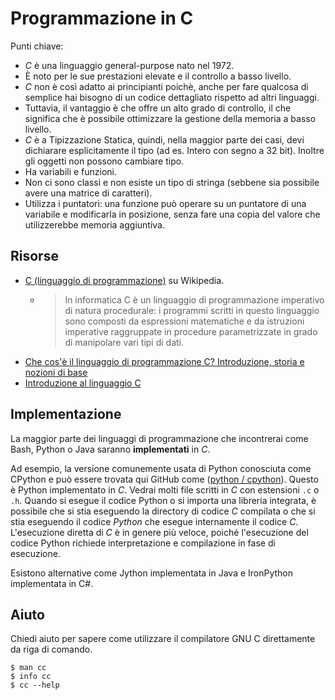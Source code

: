 # Programmazione in C

Punti chiave:

- _C_ è una linguaggio general-purpose nato nel 1972.
- È noto per le sue prestazioni elevate e il controllo a basso livello.
- _C_ non è così adatto ai principianti poichè, anche per fare qualcosa di semplice hai bisogno di un codice dettagliato rispetto ad altri linguaggi.
- Tuttavia, il vantaggio è che offre un alto grado di controllo, il che significa che è possibile ottimizzare la gestione della memoria a basso livello.
- _C_ è a Tipizzazione Statica, quindi, nella maggior parte dei casi, devi dichiarare esplicitamente il tipo (ad es. Intero con segno a 32 bit). Inoltre gli oggetti non possono cambiare tipo.
- Ha variabili e funzioni.
- Non ci sono classi e non esiste un tipo di stringa (sebbene sia possibile avere una matrice di caratteri).
- Utilizza i puntatori: una funzione può operare su un puntatore di una variabile e modificarla in posizione, senza fare una copia del valore che utilizzerebbe memoria aggiuntiva.

## Risorse

- [C (linguaggio di programmazione)](https://it.wikipedia.org/wiki/C_(linguaggio)) su Wikipedia.
    - > In informatica C è un linguaggio di programmazione imperativo di natura procedurale: i programmi scritti in questo linguaggio sono composti da espressioni matematiche e da istruzioni imperative raggruppate in procedure parametrizzate in grado di manipolare vari tipi di dati.
- [
Che cos'è il linguaggio di programmazione C? Introduzione, storia e nozioni di base](https://www.guru99.com/c-programming-language.html)
- [Introduzione al linguaggio C](https://www.geeksforgeeks.org/c-language-set-1-introduction/)

## Implementazione


La maggior parte dei linguaggi di programmazione che incontrerai come Bash, Python o Java saranno **implementati** in _C_.

Ad esempio, la versione comunemente usata di Python conosciuta come CPython e può essere trovata qui GitHub come ([python / cpython](https://github.com/python/cpython)). Questo è Python implementato in _C_. Vedrai molti file scritti in _C_ con estensioni `.c` o` .h`. Quando si esegue il codice Python o si importa una libreria integrata, è possibile che si stia eseguendo la directory di codice _C_ compilata o che si stia eseguendo il codice _Python_ che esegue internamente il codice _C_. L'esecuzione diretta di _C_ è in genere più veloce, poiché l'esecuzione del codice Python richiede interpretazione e compilazione in fase di esecuzione.

Esistono alternative come Jython implementata in Java e IronPython implementata in C#.

## Aiuto

Chiedi aiuto per sapere come utilizzare il compilatore GNU C
 direttamente da riga di comando.

```
$ man cc
$ info cc
$ cc --help
```
